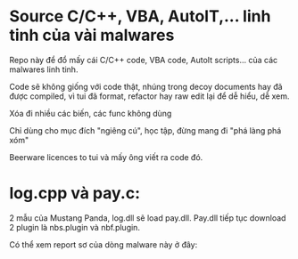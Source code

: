 # Source C/C++, VBA, AutoIT,... linh tinh của vài malwares

Repo này để đổ mấy cái C/C++ code, VBA code, AutoIt scripts... của các malwares linh tinh. 

Code sẽ không giống với code thật, nhúng trong decoy documents hay đã được compiled, vì tui đã format, refactor hay raw edit lại để dễ hiểu, dễ xem. 

Xóa đi nhiều các biến, các func không dùng

Chỉ dùng cho mục đích "ngiêng cú", học tập, đừng mang đi "phá làng phá xóm"

Beerware licences to tui và mấy ông viết ra code đó.

# log.cpp và pay.c:

2 mẫu của Mustang Panda, log.dll sẽ load pay.dll. Pay.dll tiếp tục download 2 plugin là nbs.plugin và nbf.plugin.

Có thể xem report sơ của dòng malware này ở đây:

